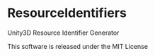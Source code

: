 # ResourceIdentifiers
Unity3D Resource Identifier Generator

This software is released under the MIT License

